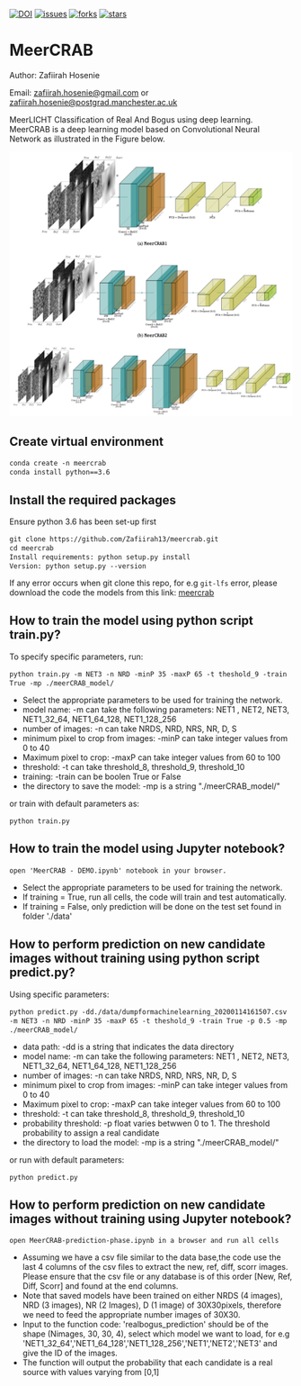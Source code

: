 [![DOI](https://zenodo.org/badge/DOI/10.5281/zenodo.4049943.svg)](https://doi.org/10.5281/zenodo.4049943)
[![issues](https://img.shields.io/github/issues/Zafiirah13/meercrab)](https://github.com/Zafiirah13/meercrab/issues)
[![forks](https://img.shields.io/github/forks/Zafiirah13/meercrab)](https://github.com/Zafiirah13/meercrab/network/members)
[![stars](https://img.shields.io/github/stars/Zafiirah13/meercrab)](https://github.com/Zafiirah13/meercrab/stargazers)

# MeerCRAB
Author: Zafiirah Hosenie

Email: zafiirah.hosenie@gmail.com or zafiirah.hosenie@postgrad.manchester.ac.uk

MeerLICHT Classification of Real And Bogus using deep learning. MeerCRAB is a deep learning model based on Convolutional Neural Network as illustrated in the Figure below. 

![alt tag](./plots/meercrab_model.png)



Create virtual environment
---
    conda create -n meercrab
    conda install python==3.6
    
Install the required packages
---

Ensure python 3.6 has been set-up first

    git clone https://github.com/Zafiirah13/meercrab.git    
    cd meercrab
    Install requirements: python setup.py install
    Version: python setup.py --version

If any error occurs when git clone this repo, for e.g `git-lfs` error, please download the code the models from this link:  [meercrab](https://mega.nz/folder/wT5FCI5Q#TnQuM0uVHk4lcQhj14Mq_g)

How to train the model using python script train.py?
---
To specify specific parameters, run:

    python train.py -m NET3 -n NRD -minP 35 -maxP 65 -t theshold_9 -train True -mp ./meerCRAB_model/
    
- Select the appropriate parameters to be used for training the network.
- model name: -m can take the following parameters: NET1 , NET2, NET3, NET1_32_64,  NET1_64_128,  NET1_128_256
- number of images: -n can take NRDS, NRD, NRS, NR, D, S
- minimum pixel to crop from images: -minP can take integer values from 0 to 40
- Maximum pixel to crop: -maxP can take integer values from 60 to 100
- threshold: -t can take threshold_8, threshold_9, threshold_10
- training: -train can be boolen True or False
- the directory to save the model: -mp is a string "./meerCRAB_model/"

or train with default parameters as:

    python train.py

How to train the model using Jupyter notebook?
---
    open 'MeerCRAB - DEMO.ipynb' notebook in your browser.
- Select the appropriate parameters to be used for training the network.
- If training = True, run all cells, the code will train and test automatically.
- If training = False, only prediction will be done on the test set found in folder './data'

How to perform prediction on new candidate images without training using python script predict.py?
---
Using specific parameters:

    python predict.py -dd./data/dumpformachinelearning_20200114161507.csv -m NET3 -n NRD -minP 35 -maxP 65 -t theshold_9 -train True -p 0.5 -mp ./meerCRAB_model/

- data path: -dd is a string that indicates the data directory
- model name: -m can take the following parameters: NET1 , NET2, NET3, NET1_32_64,  NET1_64_128,  NET1_128_256
- number of images: -n can take NRDS, NRD, NRS, NR, D, S
- minimum pixel to crop from images: -minP can take integer values from 0 to 40
- Maximum pixel to crop: -maxP can take integer values from 60 to 100
- threshold: -t can take threshold_8, threshold_9, threshold_10
- probability threshold: -p float varies betwwen 0 to 1. The threshold probability to assign a real candidate
- the directory to load the model: -mp is a string "./meerCRAB_model/"

or run with default parameters:

    python predict.py
    
How to perform prediction on new candidate images without training using Jupyter notebook?
---
    open MeerCRAB-prediction-phase.ipynb in a browser and run all cells
- Assuming we have a csv file similar to the data base,the code use the last 4 columns of the csv files to extract the new, ref, diff, scorr images. Please ensure that the csv file or any database is of this order [New, Ref, Diff, Scorr] and found at the end columns.
- Note that saved models have been trained on either NRDS (4 images), NRD (3 images), NR (2 Images), D (1 image) of 30X30pixels, therefore we need to feed the appropriate number images of 30X30. 
- Input to the function code: 'realbogus_prediction' should be of the shape (Nimages, 30, 30, 4), select which model we want to load, for e.g 'NET1_32_64','NET1_64_128','NET1_128_256','NET1','NET2','NET3' and give the ID of the images.
- The function will output the probability that each candidate is a real source with values varying from [0,1]


